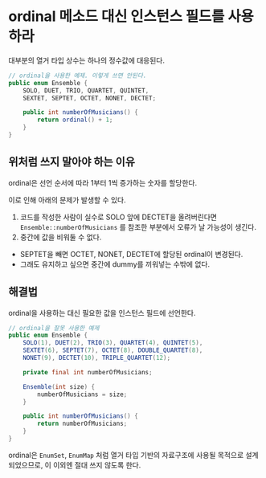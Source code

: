 # ordinal 메소드 대신 인스턴스 필드를 사용하라

대부분의 열거 타입 상수는 하나의 정수값에 대응된다.

```java
// ordinal을 사용한 예제. 이렇게 쓰면 안된다.
public enum Ensemble {
    SOLO, DUET, TRIO, QUARTET, QUINTET,
    SEXTET, SEPTET, OCTET, NONET, DECTET;

    public int numberOfMusicians() {
        return ordinal() + 1;
    }
}
```

## 위처럼 쓰지 말아야 하는 이유

ordinal은 선언 순서에 따라 1부터 1씩 증가하는 숫자를 할당한다.

이로 인해 아래의 문제가 발생할 수 있다.

1. 코드를 작성한 사람이 실수로 SOLO 앞에 DECTET을 올려버린다면 `Ensemble::numberOfMusicians` 를 참조한 부분에서 오류가 날 가능성이 생긴다.
2. 중간에 값을 비워둘 수 없다.
  - SEPTET을 빼면 OCTET, NONET, DECTET에 할당된 ordinal이 변경된다.
  - 그래도 유지하고 싶으면 중간에 dummy를 끼워넣는 수밖에 없다.

## 해결법

ordinal을 사용하는 대신 필요한 값을 인스턴스 필드에 선언한다.

```java
// ordinal을 잘못 사용한 예제
public enum Ensemble {
    SOLO(1), DUET(2), TRIO(3), QUARTET(4), QUINTET(5),
    SEXTET(6), SEPTET(7), OCTET(8), DOUBLE_QUARTET(8), 
    NONET(9), DECTET(10), TRIPLE_QUARTET(12);

    private final int numberOfMusicians;

    Ensemble(int size) {
        numberOfMusicians = size;
    }

    public int numberOfMusicians() {
        return numberOfMusicians;
    }
}
```

ordinal은 `EnumSet`, `EnumMap` 처럼 열거 타입 기반의 자료구조에 사용될 목적으로 설계되었으므로, 이 이외엔 절대 쓰지 않도록 한다.
